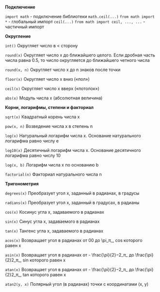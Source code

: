 **Подключение**

`import math` - подключение библиотеки `math.ceil(...)`
`from math import *` - глобальный импорт `ceil(...)`
`from math import ceil, ..., ...` - частичный импорт

**Округление**



`int()` Округляет число в < сторону

`round(x)` Округляет число x до ближайшего целого. Если дробная часть числа равна 0.5, то число округляется до ближайшего четного числа

`round(x, n)` Округляет число x до n знаков после точки

`floor(x)` Округляет число x вниз («пол»)

`ceil(x)` Округляет число x вверх («потолок»)

`abs(x)` Модуль числа x (абсолютная величина)




**Корни, логарифмы, степени и факториал**



`sqrt(x)` Квадратный корень числа x

`pow(x, n)` Возведение числа x в степень n

`log(x)` Натуральный логарифм числа x. Основание натурального логарифма равно числу e

`log10(x)` Десятичный логарифм числа x. Основание десятичного логарифма равно числу 10

`log(x, b)` Логарифм числа x по основанию b

`factorial(n)` Факториал натурального числа n




**Тригонометрия**



`degrees(x)` Преобразует угол x, заданный в радианах, в градусы

`radians(x)` Преобразует угол x, заданный в градусах, в радианы

`cos(x)` Косинус угла x, задаваемого в радианах

`sin(x)` Синус угла x, задаваемого в радианах

`tan(x)` Тангенс угла x, задаваемого в радианах

`acos(x)` Возвращает угол в радианах от 00 до \pi_π_, cos которого равен x

`asin(x)` Возвращает угол в радианах от - \frac{\pi}{2}−2_π_​ до \frac{\pi}{2}2_π_​, sin которого равен x

`atan(x)` Возвращает угол в радианах от - \frac{\pi}{2}−2_π_​ до \frac{\pi}{2}2_π_​, tan которого равен x

`atan2(y, x)` Полярный угол (в радианах) точки с координатами (x, y)